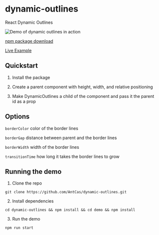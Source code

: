 # dynamic-outlines

React Dynamic Outlines

![Demo of dynamic outlines in action](https://i.imgur.com/k4tN2Tx.gif)

[npm package download](https://www.npmjs.com/package/dynamic-outlines)

[Live Example](https://castrio.me)

## Quickstart

1. Install the package

2. Create a parent component with height, width, and relative positioning

3. Make DynamicOutlines a child of the component and pass it the parent id as a prop

## Options

`borderColor` color of the border lines

`borderGap` distance between parent and the border lines

`borderWidth` width of the border lines

`transitionTime` how long it takes the border lines to grow

## Running the demo
1. Clone the repo

`git clone https://github.com/AntCas/dynamic-outlines.git`

2. Install dependencies

`cd dynamic-outlines && npm install && cd demo && npm install`

3. Run the demo

`npm run start`


